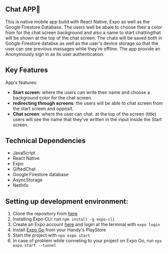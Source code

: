 ## Chat APP:iphone:
This is native mobile app build with React Native, Expo as well as the Google Firestore Database. The users well be abale to choose their a color from for the chat screen background and also a name to start chattingthat will be shown at the top of the chat screen.
The chats will be saved both in Google Firestore databse as well as the user's device storage so that the user can see previous massages while they're offline. The app provide an Anonymously sign in as its user authentication.

## Key Features
App's features:
- **Start screen**: where the users can write their name and choose a background color for the chat screen.
- **redirecting through screens**: the users will be able to chat screen from the start screen and opposit. 
- **Chat screen**: where the user can chat. at the top of the screen (title) users will see the name that they've written in the input inside the Start screen. 

## Technical Dependencies
- JavaScript 
- React Native 
- Expo 
- GiftedChat
- Google Firestore database
- AsyncStorage
- NetInfo

## Setting up development environment:
1. Clone the repository from [here](https://github.com/BJaguar71/Chat-App)
2. Installing Expo CLI: run `npm install -g expo-cli`
3. Create an Expo account [here](https://expo.dev/) and login at the terminal with `expo login`
4. Install [Expo Go](https://expo.dev/client) from your Handy's PlayStore
5. Start the project with `npx expo start`
6. In case of problem while conneting to your project on Expo Go, run `npx expo start --tunnel`
